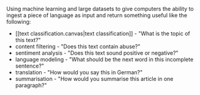 
Using machine learning and large datasets to give computers the ability to ingest a piece of language as input and return something useful like the following:

- [[text classification.canvas|text classification]] - "What is the topic of this text?"
- content filtering - "Does this text contain abuse?"
- sentiment analysis - "Does this text sound positive or negative?"
- language modeling - "What should be the next word in this incomplete sentence?"
- translation - "How would you say this in German?"
- summarisation - "How would you summarise this article in one paragraph?"
